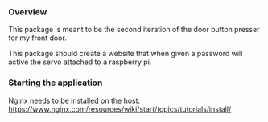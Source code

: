 ### Overview
This package is meant to be the second iteration of the door button presser for my front door.

This package should create a website that when given a password will active the servo attached to a raspberry pi.

### Starting the application
Nginx needs to be installed on the host:
https://www.nginx.com/resources/wiki/start/topics/tutorials/install/